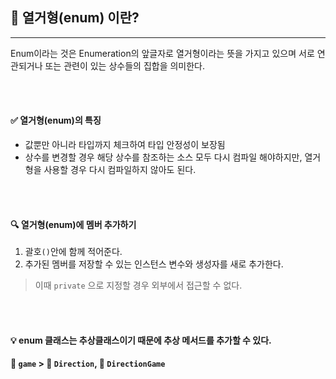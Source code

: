 ## 📕 열거형(enum) 이란?
___
Enum이라는 것은 Enumeration의 앞글자로 열거형이라는 뜻을 가지고 있으며 
서로 연관되거나 또는 관련이 있는 상수들의 집합을 의미한다.

<br>
<Br>

#### ✅ 열거형(enum)의 특징
- 값뿐만 아니라 타입까지 체크하여 타입 안정성이 보장됨
- 상수를 변경할 경우 해당 상수를 참조하는 소스 모두 다시 컴파일 해야하지만, 열거형을 사용할 경우 다시 컴파일하지 않아도 된다.

<br>
<Br>

#### 🔍 열거형(enum)에 멤버 추가하기
1. 괄호`()`안에 함께 적어준다.
2. 추가된 멤버를 저장할 수 있는 인스턴스 변수와 생성자를 새로 추가한다.
> 이때 `private` 으로 지정할 경우 외부에서 접근할 수 없다.

<br>
<br>

#### 💡 enum 클래스는 추상클래스이기 때문에 추상 메서드를 추가할 수 있다.
#### 📂 `game` > 💾 `Direction`, 💾 `DirectionGame`


